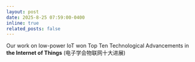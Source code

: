 ```yaml
---
layout: post
date: 2025-8-25 07:59:00-0400
inline: true
related_posts: false
---
```


Our work on low-power IoT won Top Ten Technological Advancements in <strong>the Internet of Things</strong> (电子学会物联网十大进展)
